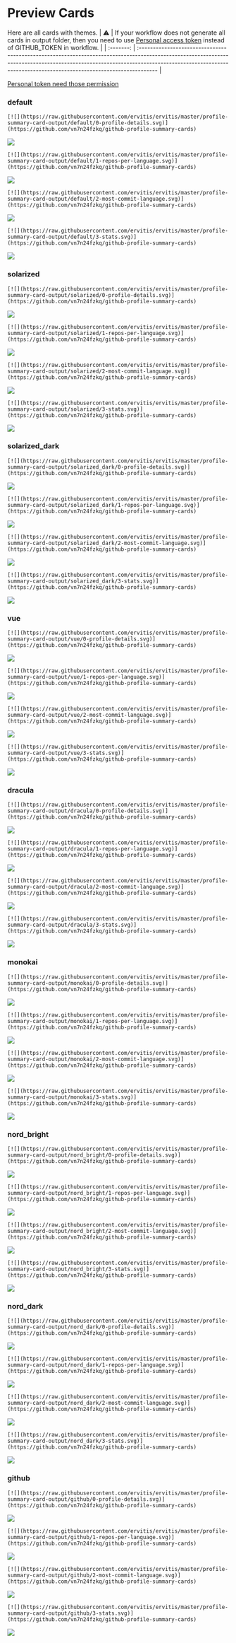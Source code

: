 
# Preview Cards

Here are all cards with themes.
| :warning: | If your workflow does not generate all cards in output folder, then you need to use [Personal access token](https://docs.github.com/en/actions/configuring-and-managing-workflows/creating-and-storing-encrypted-secrets) instead of GITHUB_TOKEN in workflow. |
| :-------: | :------------------------------------------------------------------------------------------------------------------------------------------------------------------------------------------------------------------------------------------------ |

[Personal token need those permission](https://github.com/vn7n24fzkq/github-profile-summary-cards/wiki/Personal-access-token-permissions)


### default


```
[![](https://raw.githubusercontent.com/ervitis/ervitis/master/profile-summary-card-output/default/0-profile-details.svg)](https://github.com/vn7n24fzkq/github-profile-summary-cards)
```
![](https://raw.githubusercontent.com/ervitis/ervitis/master/profile-summary-card-output/default/0-profile-details.svg)


```
[![](https://raw.githubusercontent.com/ervitis/ervitis/master/profile-summary-card-output/default/1-repos-per-language.svg)](https://github.com/vn7n24fzkq/github-profile-summary-cards)
```
![](https://raw.githubusercontent.com/ervitis/ervitis/master/profile-summary-card-output/default/1-repos-per-language.svg)


```
[![](https://raw.githubusercontent.com/ervitis/ervitis/master/profile-summary-card-output/default/2-most-commit-language.svg)](https://github.com/vn7n24fzkq/github-profile-summary-cards)
```
![](https://raw.githubusercontent.com/ervitis/ervitis/master/profile-summary-card-output/default/2-most-commit-language.svg)


```
[![](https://raw.githubusercontent.com/ervitis/ervitis/master/profile-summary-card-output/default/3-stats.svg)](https://github.com/vn7n24fzkq/github-profile-summary-cards)
```
![](https://raw.githubusercontent.com/ervitis/ervitis/master/profile-summary-card-output/default/3-stats.svg)


### solarized


```
[![](https://raw.githubusercontent.com/ervitis/ervitis/master/profile-summary-card-output/solarized/0-profile-details.svg)](https://github.com/vn7n24fzkq/github-profile-summary-cards)
```
![](https://raw.githubusercontent.com/ervitis/ervitis/master/profile-summary-card-output/solarized/0-profile-details.svg)


```
[![](https://raw.githubusercontent.com/ervitis/ervitis/master/profile-summary-card-output/solarized/1-repos-per-language.svg)](https://github.com/vn7n24fzkq/github-profile-summary-cards)
```
![](https://raw.githubusercontent.com/ervitis/ervitis/master/profile-summary-card-output/solarized/1-repos-per-language.svg)


```
[![](https://raw.githubusercontent.com/ervitis/ervitis/master/profile-summary-card-output/solarized/2-most-commit-language.svg)](https://github.com/vn7n24fzkq/github-profile-summary-cards)
```
![](https://raw.githubusercontent.com/ervitis/ervitis/master/profile-summary-card-output/solarized/2-most-commit-language.svg)


```
[![](https://raw.githubusercontent.com/ervitis/ervitis/master/profile-summary-card-output/solarized/3-stats.svg)](https://github.com/vn7n24fzkq/github-profile-summary-cards)
```
![](https://raw.githubusercontent.com/ervitis/ervitis/master/profile-summary-card-output/solarized/3-stats.svg)


### solarized_dark


```
[![](https://raw.githubusercontent.com/ervitis/ervitis/master/profile-summary-card-output/solarized_dark/0-profile-details.svg)](https://github.com/vn7n24fzkq/github-profile-summary-cards)
```
![](https://raw.githubusercontent.com/ervitis/ervitis/master/profile-summary-card-output/solarized_dark/0-profile-details.svg)


```
[![](https://raw.githubusercontent.com/ervitis/ervitis/master/profile-summary-card-output/solarized_dark/1-repos-per-language.svg)](https://github.com/vn7n24fzkq/github-profile-summary-cards)
```
![](https://raw.githubusercontent.com/ervitis/ervitis/master/profile-summary-card-output/solarized_dark/1-repos-per-language.svg)


```
[![](https://raw.githubusercontent.com/ervitis/ervitis/master/profile-summary-card-output/solarized_dark/2-most-commit-language.svg)](https://github.com/vn7n24fzkq/github-profile-summary-cards)
```
![](https://raw.githubusercontent.com/ervitis/ervitis/master/profile-summary-card-output/solarized_dark/2-most-commit-language.svg)


```
[![](https://raw.githubusercontent.com/ervitis/ervitis/master/profile-summary-card-output/solarized_dark/3-stats.svg)](https://github.com/vn7n24fzkq/github-profile-summary-cards)
```
![](https://raw.githubusercontent.com/ervitis/ervitis/master/profile-summary-card-output/solarized_dark/3-stats.svg)


### vue


```
[![](https://raw.githubusercontent.com/ervitis/ervitis/master/profile-summary-card-output/vue/0-profile-details.svg)](https://github.com/vn7n24fzkq/github-profile-summary-cards)
```
![](https://raw.githubusercontent.com/ervitis/ervitis/master/profile-summary-card-output/vue/0-profile-details.svg)


```
[![](https://raw.githubusercontent.com/ervitis/ervitis/master/profile-summary-card-output/vue/1-repos-per-language.svg)](https://github.com/vn7n24fzkq/github-profile-summary-cards)
```
![](https://raw.githubusercontent.com/ervitis/ervitis/master/profile-summary-card-output/vue/1-repos-per-language.svg)


```
[![](https://raw.githubusercontent.com/ervitis/ervitis/master/profile-summary-card-output/vue/2-most-commit-language.svg)](https://github.com/vn7n24fzkq/github-profile-summary-cards)
```
![](https://raw.githubusercontent.com/ervitis/ervitis/master/profile-summary-card-output/vue/2-most-commit-language.svg)


```
[![](https://raw.githubusercontent.com/ervitis/ervitis/master/profile-summary-card-output/vue/3-stats.svg)](https://github.com/vn7n24fzkq/github-profile-summary-cards)
```
![](https://raw.githubusercontent.com/ervitis/ervitis/master/profile-summary-card-output/vue/3-stats.svg)


### dracula


```
[![](https://raw.githubusercontent.com/ervitis/ervitis/master/profile-summary-card-output/dracula/0-profile-details.svg)](https://github.com/vn7n24fzkq/github-profile-summary-cards)
```
![](https://raw.githubusercontent.com/ervitis/ervitis/master/profile-summary-card-output/dracula/0-profile-details.svg)


```
[![](https://raw.githubusercontent.com/ervitis/ervitis/master/profile-summary-card-output/dracula/1-repos-per-language.svg)](https://github.com/vn7n24fzkq/github-profile-summary-cards)
```
![](https://raw.githubusercontent.com/ervitis/ervitis/master/profile-summary-card-output/dracula/1-repos-per-language.svg)


```
[![](https://raw.githubusercontent.com/ervitis/ervitis/master/profile-summary-card-output/dracula/2-most-commit-language.svg)](https://github.com/vn7n24fzkq/github-profile-summary-cards)
```
![](https://raw.githubusercontent.com/ervitis/ervitis/master/profile-summary-card-output/dracula/2-most-commit-language.svg)


```
[![](https://raw.githubusercontent.com/ervitis/ervitis/master/profile-summary-card-output/dracula/3-stats.svg)](https://github.com/vn7n24fzkq/github-profile-summary-cards)
```
![](https://raw.githubusercontent.com/ervitis/ervitis/master/profile-summary-card-output/dracula/3-stats.svg)


### monokai


```
[![](https://raw.githubusercontent.com/ervitis/ervitis/master/profile-summary-card-output/monokai/0-profile-details.svg)](https://github.com/vn7n24fzkq/github-profile-summary-cards)
```
![](https://raw.githubusercontent.com/ervitis/ervitis/master/profile-summary-card-output/monokai/0-profile-details.svg)


```
[![](https://raw.githubusercontent.com/ervitis/ervitis/master/profile-summary-card-output/monokai/1-repos-per-language.svg)](https://github.com/vn7n24fzkq/github-profile-summary-cards)
```
![](https://raw.githubusercontent.com/ervitis/ervitis/master/profile-summary-card-output/monokai/1-repos-per-language.svg)


```
[![](https://raw.githubusercontent.com/ervitis/ervitis/master/profile-summary-card-output/monokai/2-most-commit-language.svg)](https://github.com/vn7n24fzkq/github-profile-summary-cards)
```
![](https://raw.githubusercontent.com/ervitis/ervitis/master/profile-summary-card-output/monokai/2-most-commit-language.svg)


```
[![](https://raw.githubusercontent.com/ervitis/ervitis/master/profile-summary-card-output/monokai/3-stats.svg)](https://github.com/vn7n24fzkq/github-profile-summary-cards)
```
![](https://raw.githubusercontent.com/ervitis/ervitis/master/profile-summary-card-output/monokai/3-stats.svg)


### nord_bright


```
[![](https://raw.githubusercontent.com/ervitis/ervitis/master/profile-summary-card-output/nord_bright/0-profile-details.svg)](https://github.com/vn7n24fzkq/github-profile-summary-cards)
```
![](https://raw.githubusercontent.com/ervitis/ervitis/master/profile-summary-card-output/nord_bright/0-profile-details.svg)


```
[![](https://raw.githubusercontent.com/ervitis/ervitis/master/profile-summary-card-output/nord_bright/1-repos-per-language.svg)](https://github.com/vn7n24fzkq/github-profile-summary-cards)
```
![](https://raw.githubusercontent.com/ervitis/ervitis/master/profile-summary-card-output/nord_bright/1-repos-per-language.svg)


```
[![](https://raw.githubusercontent.com/ervitis/ervitis/master/profile-summary-card-output/nord_bright/2-most-commit-language.svg)](https://github.com/vn7n24fzkq/github-profile-summary-cards)
```
![](https://raw.githubusercontent.com/ervitis/ervitis/master/profile-summary-card-output/nord_bright/2-most-commit-language.svg)


```
[![](https://raw.githubusercontent.com/ervitis/ervitis/master/profile-summary-card-output/nord_bright/3-stats.svg)](https://github.com/vn7n24fzkq/github-profile-summary-cards)
```
![](https://raw.githubusercontent.com/ervitis/ervitis/master/profile-summary-card-output/nord_bright/3-stats.svg)


### nord_dark


```
[![](https://raw.githubusercontent.com/ervitis/ervitis/master/profile-summary-card-output/nord_dark/0-profile-details.svg)](https://github.com/vn7n24fzkq/github-profile-summary-cards)
```
![](https://raw.githubusercontent.com/ervitis/ervitis/master/profile-summary-card-output/nord_dark/0-profile-details.svg)


```
[![](https://raw.githubusercontent.com/ervitis/ervitis/master/profile-summary-card-output/nord_dark/1-repos-per-language.svg)](https://github.com/vn7n24fzkq/github-profile-summary-cards)
```
![](https://raw.githubusercontent.com/ervitis/ervitis/master/profile-summary-card-output/nord_dark/1-repos-per-language.svg)


```
[![](https://raw.githubusercontent.com/ervitis/ervitis/master/profile-summary-card-output/nord_dark/2-most-commit-language.svg)](https://github.com/vn7n24fzkq/github-profile-summary-cards)
```
![](https://raw.githubusercontent.com/ervitis/ervitis/master/profile-summary-card-output/nord_dark/2-most-commit-language.svg)


```
[![](https://raw.githubusercontent.com/ervitis/ervitis/master/profile-summary-card-output/nord_dark/3-stats.svg)](https://github.com/vn7n24fzkq/github-profile-summary-cards)
```
![](https://raw.githubusercontent.com/ervitis/ervitis/master/profile-summary-card-output/nord_dark/3-stats.svg)


### github


```
[![](https://raw.githubusercontent.com/ervitis/ervitis/master/profile-summary-card-output/github/0-profile-details.svg)](https://github.com/vn7n24fzkq/github-profile-summary-cards)
```
![](https://raw.githubusercontent.com/ervitis/ervitis/master/profile-summary-card-output/github/0-profile-details.svg)


```
[![](https://raw.githubusercontent.com/ervitis/ervitis/master/profile-summary-card-output/github/1-repos-per-language.svg)](https://github.com/vn7n24fzkq/github-profile-summary-cards)
```
![](https://raw.githubusercontent.com/ervitis/ervitis/master/profile-summary-card-output/github/1-repos-per-language.svg)


```
[![](https://raw.githubusercontent.com/ervitis/ervitis/master/profile-summary-card-output/github/2-most-commit-language.svg)](https://github.com/vn7n24fzkq/github-profile-summary-cards)
```
![](https://raw.githubusercontent.com/ervitis/ervitis/master/profile-summary-card-output/github/2-most-commit-language.svg)


```
[![](https://raw.githubusercontent.com/ervitis/ervitis/master/profile-summary-card-output/github/3-stats.svg)](https://github.com/vn7n24fzkq/github-profile-summary-cards)
```
![](https://raw.githubusercontent.com/ervitis/ervitis/master/profile-summary-card-output/github/3-stats.svg)

